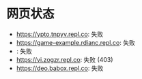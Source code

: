 # 网页状态
- https://ypto.tnpyv.repl.co: 失败
- https://game-example.rdianc.repl.co: 失败
- : 失败
- https://vi.zogzr.repl.co: 失败 (403)
- https://deo.babox.repl.co: 失败
